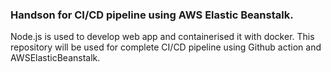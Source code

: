 ### Handson for CI/CD pipeline using AWS Elastic Beanstalk.

Node.js is used to develop web app and containerised it with docker. This repository will be used for complete CI/CD pipeline using Github action and AWSElasticBeanstalk.